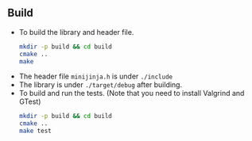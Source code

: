 ## Build

- To build the library and header file.
    ```bash
    mkdir -p build && cd build
    cmake ..
    make
    ```
- The header file `minijinja.h` is under `./include`
- The library is under `./target/debug` after building.
- To build and run the tests. (Note that you need to install Valgrind and GTest)
    ```bash
    mkdir -p build && cd build
    cmake ..
    make test
    ```
